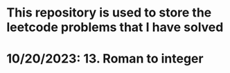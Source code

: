 # This repository is used to store the leetcode problems that I have solved 

# 10/20/2023: 13. Roman to integer
